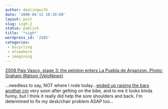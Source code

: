 ```yaml
---
author: dealingwith
date: '2008-04-12 18:30:00'
layout: post
slug: sigh-2
status: publish
title: '*sigh*'
wordpress_id: '2585'
categories:
 - bicycling
 - elsewhere
 - imagining
---
```


[2008 Pais Vasco, stage 3: the peloton enters La Puebla de Arganzon. Photo:
Graham Watson (VeloNews)][1]

...needless to say, NOT where I rode today...[ended up raising the bars
another cm][2] very soon after getting on the bike, and to me it looks kinda
funny, but I think it really did help the sore shoulders and back. I'm
determined to fix my desk/chair problem ASAP too...

   [1]: http://www.velonews.com/photo/74604

   [2]: http://twitter.com/dealingwith/statuses/787964993

